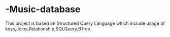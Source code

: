 # -Music-database
This project is based on Structured Query Language which include usage of keys,Joins,Relationship,SQLQuery,BTree.
